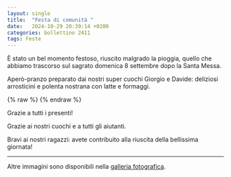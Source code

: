 ```yaml
---
layout: single
title:  "Festa di comunità "
date:   2024-10-29 20:39:14 +0200
categories: bollettino 2411
tags: Feste
---
```


È stato un bel momento festoso, riuscito malgrado la pioggia, quello che abbiamo trascorso sul sagrato
domenica 8 settembre dopo la Santa Messa.

Aperò-pranzo preparato dai nostri super cuochi Giorgio e Davide: deliziosi arrosticini e polenta nostrana con latte e formaggi. 



{% raw %}<img class="full"
     src="/assets/images/2024/festa-comunita/festa_comunita_2.jpg"
     alt="">
{% endraw %}

Grazie a tutti i presenti!

Grazie ai nostri cuochi e a tutti gli aiutanti.

Bravi ai nostri ragazzi: avete contribuito alla riuscita della bellissima giornata!


---

Altre immagini sono disponibili nella <a href="/foto/gallery-festa-comunita/">galleria fotografica</a>.



